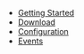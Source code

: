 * [Getting Started](/)
* [Download](download.md)
* [Configuration](configuration.md)
* [Events](events.md)

